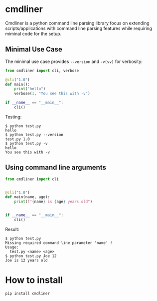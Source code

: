 # cmdliner

Cmdliner is a python command line parsing library focus on extending scripts/applications with command line parsing features while requiring miminal code for the setup.

## Minimal Use Case
The minimal use case provides `--version` and `-v(vv)` for verbosity:
```python
from cmdliner import cli, verbose

@cli("1.0")
def main():
    print("hello")
    verbose(1, "You see this with -v")

if __name__ == "__main__":
    cli()
```

Testing:
```
$ python test.py
hello
$ python test.py --version
test.py 1.0
$ python test.py -v
hello
You see this with -v
```

## Using command line arguments
```python
from cmdliner import cli


@cli("1.0")
def main(name, age):
    print(f"{name} is {age} years old")


if __name__ == "__main__":
    cli()
```

Result:
```
$ python test.py
Missing required command line parameter 'name' !
Usage:
  test.py <name> <age>
$ python test.py Joe 12
Joe is 12 years old
```

# How to install
```
pip install cmdliner
```
